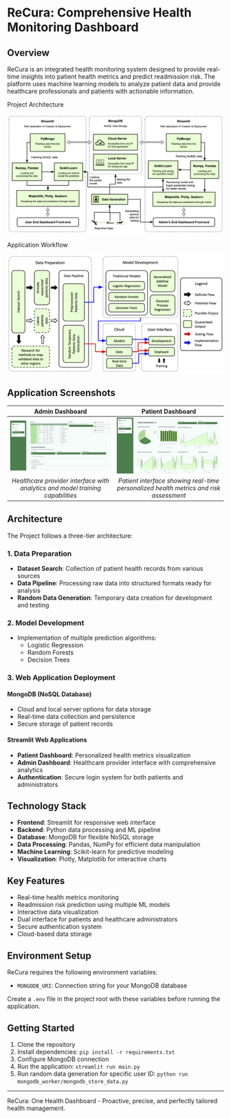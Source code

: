 # ReCura: Comprehensive Health Monitoring Dashboard

## Overview

ReCura is an integrated health monitoring system designed to provide real-time insights into patient health metrics and predict readmission risk. The platform uses machine learning models to analyze patient data and provide healthcare professionals and patients with actionable information.

Project Architecture

![Project Architecture](Assets/Project_architecture.png)

Application Workflow

![Application Workflow](Assets/Application_Workflow.png)

## Application Screenshots

| Admin Dashboard | Patient Dashboard |
|:---------------:|:-----------------:|
| ![Admin Dashboard](Assets/admin_side.png) | ![Patient Dashboard](Assets/patient_dashboard.png) |
| *Healthcare provider interface with analytics and model training capabilities* | *Patient interface showing real-time personalized health metrics and risk assessment* |


## Architecture

The Project follows a three-tier architecture:

### 1. Data Preparation

- **Dataset Search**: Collection of patient health records from various sources
- **Data Pipeline**: Processing raw data into structured formats ready for analysis
- **Random Data Generation**: Temporary data creation for development and testing

### 2. Model Development

- Implementation of multiple prediction algorithms:
  - Logistic Regression
  - Random Forests
  - Decision Trees

### 3. Web Application Deployment

#### MongoDB (NoSQL Database)
- Cloud and local server options for data storage
- Real-time data collection and persistence
- Secure storage of patient records

#### Streamlit Web Applications
- **Patient Dashboard**: Personalized health metrics visualization
- **Admin Dashboard**: Healthcare provider interface with comprehensive analytics
- **Authentication**: Secure login system for both patients and administrators

## Technology Stack

- **Frontend**: Streamlit for responsive web interface
- **Backend**: Python data processing and ML pipeline
- **Database**: MongoDB for flexible NoSQL storage
- **Data Processing**: Pandas, NumPy for efficient data manipulation
- **Machine Learning**: Scikit-learn for predictive modeling
- **Visualization**: Plotly, Matplotlib for interactive charts

## Key Features

- Real-time health metrics monitoring
- Readmission risk prediction using multiple ML models
- Interactive data visualization
- Dual interface for patients and healthcare administrators
- Secure authentication system
- Cloud-based data storage

## Environment Setup

ReCura requires the following environment variables:

- `MONGODB_URI`: Connection string for your MongoDB database

Create a `.env` file in the project root with these variables before running the application.

## Getting Started

1. Clone the repository
2. Install dependencies: `pip install -r requirements.txt`
3. Configure MongoDB connection
4. Run the application: `streamlit run main.py`
5. Run random data generation for specific user ID: `python run mongodb_worker/mongodb_store_data.py`

---

ReCura: One Health Dashboard - Proactive, precise, and perfectly tailored health management.